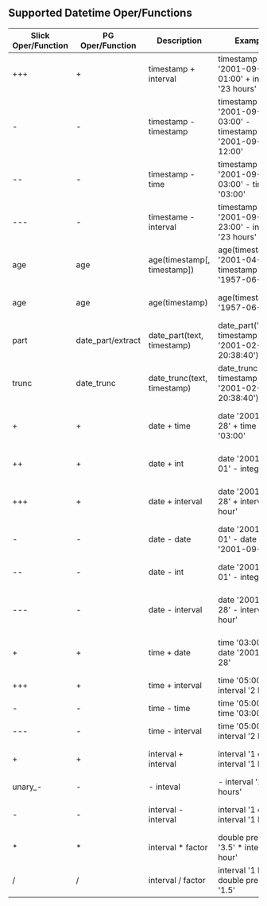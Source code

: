Supported Datetime Oper/Functions
---------------------------------

| Slick Oper/Function | PG Oper/Function |       Description       |                Example                         |           Result         |
| ------------------- | ---------------- | ----------------------- | ---------------------------------------------- | ------------------------ |
| +++                 | +                | timestamp + interval    | timestamp '2001-09-28 01:00' + interval '23 hours'|timestamp '2001-09-29 00:00:00'|
| -                   | -                | timestamp - timestamp   | timestamp '2001-09-29 03:00' - timestamp '2001-09-27 12:00'|interval '1 day 15:00:00'|
| --                  | -                | timestamp - time        | timestamp '2001-09-29 03:00' - time '03:00' | timestamp '2001-09-29 00:00'|
| ---                 | -                | timestame - interval    | timestamp '2001-09-28 23:00' - interval '23 hours'|timestamp '2001-09-28 00:00:00'|
| age                 | age              | age(timestamp[, timestamp])| age(timestamp '2001-04-10', timestamp '1957-06-13')|43 years 9 mons 27 days|
| age                 | age              | age(timestamp)          | age(timestamp '1957-06-13')                    | 43 years 9 mons 27 days  |
| part                | date_part/extract| date_part(text, timestamp) | date_part('hour', timestamp '2001-02-16 20:38:40') | 20                |
| trunc               | date_trunc       | date_trunc(text, timestamp)| date_trunc('hour', timestamp '2001-02-16 20:38:40') | 2001-02-16 20:00:00 |
| +                   | +                | date + time             | date '2001-09-28' + time '03:00'       | timestamp '2001-09-28 03:00:00'  |
| ++                  | +                | date + int              | date '2001-10-01' - integer '7'        | date '2001-09-24'                |
| +++                 | +                | date + interval         | date '2001-09-28' + interval '1 hour'  | timestamp '2001-09-28 01:00:00'  |
| -                   | -                | date - date             | date '2001-10-01' - date '2001-09-28'  | integer '3' (days)               |
| --                  | -                | date - int              | date '2001-10-01' - integer '7'        | date '2001-09-24'                |
| ---                 | -                | date - interval         | date '2001-09-28' - interval '1 hour'  | timestamp '2001-09-27 23:00:00'  |
| +                   | +                | time + date             | time '03:00' + date '2001-09-28'       | timestamp '2001-09-28 03:00:00'  |
| +++                 | +                | time + interval         | time '05:00' - interval '2 hours'      | time '03:00:00'                  |
| -                   | -                | time - time             | time '05:00' - time '03:00'            | interval '02:00:00'              |
| ---                 | -                | time - interval         | time '05:00' - interval '2 hours'      | time '03:00:00'                  |
| +                   | +                | interval + interval     | interval '1 day' + interval '1 hour'   | interval '1 day 01:00:00'        |
| unary_-             | -                | - inteval               | - interval '23 hours'                  | interval '-23:00:00'             |
| -                   | -                | interval - interval     | interval '1 day' - interval '1 hour'   | interval '1 day -01:00:00'       |
| *                   | *                | interval * factor       | double precision '3.5' * interval '1 hour'| interval '03:30:00'           |
| /                   | /                | interval / factor       | interval '1 hour' / double precision '1.5'| interval '00:40:00'           |
